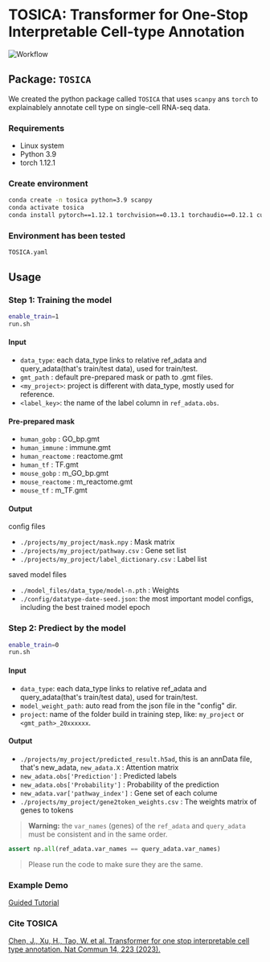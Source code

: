 # TOSICA: Transformer for One-Stop Interpretable Cell-type Annotation

![Workflow](./figure.png)

## Package: `TOSICA`

We created the python package called `TOSICA` that uses `scanpy` ans `torch` to explainablely annotate cell type on single-cell RNA-seq data.

### Requirements

+ Linux system
+ Python 3.9
+ torch 1.12.1

### Create environment

```bash
conda create -n tosica python=3.9 scanpy
conda activate tosica
conda install pytorch==1.12.1 torchvision==0.13.1 torchaudio==0.12.1 cudatoolkit=11.6 -c pytorch -c conda-forge
```

### Environment has been tested

`TOSICA.yaml`

## Usage

### Step 1: Training the model

```bash
enable_train=1
run.sh
```

#### Input

+ `data_type`: each data_type links to relative ref_adata and query_adata(that's train/test data), used for train/test.
+ `gmt_path` : default pre-prepared mask or path to .gmt files.
+ `<my_project>`: project is different with data_type, mostly used for reference.
+ `<label_key>`: the name of the label column in `ref_adata.obs`.

#### Pre-prepared mask

+ `human_gobp` : GO_bp.gmt
+ `human_immune` : immune.gmt
+ `human_reactome` : reactome.gmt
+ `human_tf` : TF.gmt
+ `mouse_gobp` : m_GO_bp.gmt
+ `mouse_reactome` : m_reactome.gmt
+ `mouse_tf` : m_TF.gmt

#### Output

config files

+ `./projects/my_project/mask.npy` : Mask matrix
+ `./projects/my_project/pathway.csv` : Gene set list
+ `./projects/my_project/label_dictionary.csv` : Label list

saved model files

+ `./model_files/data_type/model-n.pth` : Weights
+ `./config/datatype-date-seed.json`: the most important model configs, including the best trained model epoch

### Step 2: Prediect by the model

```bash
enable_train=0
run.sh
```

#### Input

+ `data_type`: each data_type links to relative ref_adata and query_adata(that's train/test data), used for train/test.
+ `model_weight_path`: auto read from the json file in the "config" dir.
+ `project`: name of the folder build in training step, like: `my_project` or `<gmt_path>_20xxxxxx`.

#### Output

+ `./projects/my_project/predicted_result.h5ad`, this is an annData file, that's new_adata, `new_adata.X` : Attention matrix
+ `new_adata.obs['Prediction']` : Predicted labels
+ `new_adata.obs['Probability']` : Probability of the prediction
+ `new_adata.var['pathway_index']` : Gene set of each colume
+ `./projects/my_project/gene2token_weights.csv` : The weights matrix of genes to tokens

> **Warning:** the `var_names` (genes) of the `ref_adata` and `query_adata` must be consistent and in the same order.

```py
assert np.all(ref_adata.var_names == query_adata.var_names)
```

> Please run the code to make sure they are the same.  

### Example Demo

[Guided Tutorial](tutorial.ipynb)

### Cite TOSICA

[Chen, J., Xu, H., Tao, W. et al. Transformer for one stop interpretable cell type annotation. Nat Commun 14, 223 (2023).](https://doi.org/10.1038/s41467-023-35923-4)
